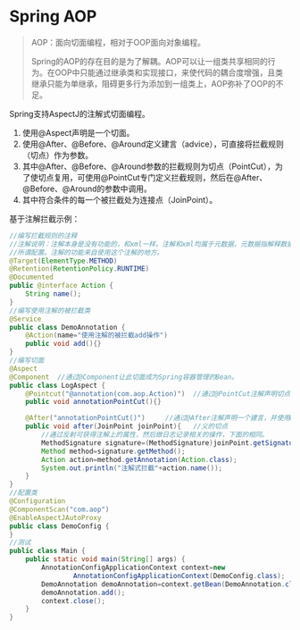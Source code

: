 # Spring AOP

> AOP：面向切面编程，相对于OOP面向对象编程。
>
> Spring的AOP的存在目的是为了解耦。AOP可以让一组类共享相同的行为。在OOP中只能通过继承类和实现接口，来使代码的耦合度增强，且类继承只能为单继承，阻碍更多行为添加到一组类上，AOP弥补了OOP的不足。

Spring支持AspectJ的注解式切面编程。

1. 使用@Aspect声明是一个切面。
2. 使用@After、@Before、@Around定义建言（advice），可直接将拦截规则（切点）作为参数。
3. 其中@After、@Before、@Around参数的拦截规则为切点（PointCut），为了使切点复用，可使用@PointCut专门定义拦截规则，然后在@After、@Before、@Around的参数中调用。
4. 其中符合条件的每一个被拦截处为连接点（JoinPoint）。

基于注解拦截示例：

```java
//编写拦截规则的注释
//注解说明：注解本身是没有功能的，和xml一样。注解和xml均属于元数据，元数据指解释数据的数据，这就
//所谓配置。注解的功能来自使用这个注解的地方。
@Target(ElementType.METHOD)
@Retention(RetentionPolicy.RUNTIME)
@Documented
public @interface Action {
    String name();
}
//编写使用注解的被拦截类
@Service
public class DemoAnnotation {
    @Action(name="使用注解的被拦截add操作")
    public void add(){}
}
//编写切面
@Aspect
@Component  //通过@Component让此切面成为Spring容器管理的Bean。
public class LogAspect {
    @Pointcut("@annotation(com.aop.Action)")  //通过@PointCut注解声明切点
    public void annotationPointCut(){}

    @After("annotationPointCut()")     //通过@After注解声明一个建言，并使用@PointCut定
    public void after(JoinPoint joinPoint){   //义的切点
        //通过反射可获得注解上的属性，然后做日志记录相关的操作，下面的相同。
        MethodSignature signature=(MethodSignature)joinPoint.getSignature();
        Method method=signature.getMethod();
        Action action=method.getAnnotation(Action.class);
        System.out.println("注解式拦截"+action.name()); 
    }
}
//配置类
@Configuration
@ComponentScan("com.aop")
@EnableAspectJAutoProxy
public class DemoConfig {
}
//测试
public class Main {
    public static void main(String[] args) {
        AnnotationConfigApplicationContext context=new
                AnnotationConfigApplicationContext(DemoConfig.class);
        DemoAnnotation demoAnnotation=context.getBean(DemoAnnotation.class);
        demoAnnotation.add();
        context.close();
    }
}
```





